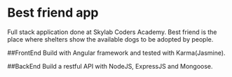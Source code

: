 # Best friend app
Full stack application done at Skylab Coders Academy. Best friend is the place where shelters show the available dogs to be adopted by people.

##FrontEnd
Build with Angular framework and tested with Karma(Jasmine).

##BackEnd
Build a restful API with NodeJS, ExpressJS and Mongoose.
